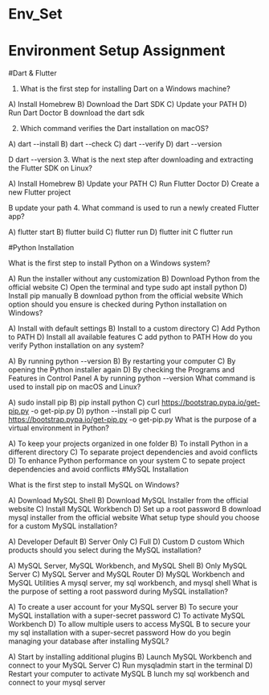 # Env_Set

# Environment Setup Assignment

#Dart & Flutter

1. What is the first step for installing Dart on a Windows machine?

A) Install Homebrew
B) Download the Dart SDK
C) Update your PATH
D) Run Dart Doctor
 B download the dart sdk

2. Which command verifies the Dart installation on macOS?

A) dart --install
B) dart --check
C) dart --verify
D) dart --version

D dart --version
3. What is the next step after downloading and extracting the Flutter SDK on Linux?

A) Install Homebrew
B) Update your PATH
C) Run Flutter Doctor
D) Create a new Flutter project

B update your path
4. What command is used to run a newly created Flutter app?

A) flutter start
B) flutter build
C) flutter run
D) flutter init
C flutter run

#Python Installation

What is the first step to install Python on a Windows system?

A) Run the installer without any customization
B) Download Python from the official website
C) Open the terminal and type sudo apt install python
D) Install pip manually
B download python from the official website
Which option should you ensure is checked during Python installation on Windows?

A) Install with default settings
B) Install to a custom directory
C) Add Python to PATH
D) Install all available features
C add python to PATH
How do you verify Python installation on any system?

A) By running python --version
B) By restarting your computer
C) By opening the Python installer again
D) By checking the Programs and Features in Control Panel
A by running python --version
What command is used to install pip on macOS and Linux?

A) sudo install pip
B) pip install python
C) curl https://bootstrap.pypa.io/get-pip.py -o get-pip.py
D) python --install pip
C curl https://bootstrap.pypa.io/get-pip.py -o get-pip.py
What is the purpose of a virtual environment in Python?

A) To keep your projects organized in one folder
B) To install Python in a different directory
C) To separate project dependencies and avoid conflicts
D) To enhance Python performance on your system
C to sepate project dependencies and avoid conflicts
#MySQL Installation

What is the first step to install MySQL on Windows?

A) Download MySQL Shell
B) Download MySQL Installer from the official website
C) Install MySQL Workbench
D) Set up a root password
B download mysql installer from the official website
What setup type should you choose for a custom MySQL installation?

A) Developer Default
B) Server Only
C) Full
D) Custom
D custom
Which products should you select during the MySQL installation?

A) MySQL Server, MySQL Workbench, and MySQL Shell
B) Only MySQL Server
C) MySQL Server and MySQL Router
D) MySQL Workbench and MySQL Utilities
A mysql server, my sql workbench, and mysql shell
What is the purpose of setting a root password during MySQL installation?

A) To create a user account for your MySQL server
B) To secure your MySQL installation with a super-secret password
C) To activate MySQL Workbench
D) To allow multiple users to access MySQL 
B to secure your my sql installation with a super-secret password
How do you begin managing your database after installing MySQL?

A) Start by installing additional plugins
B) Launch MySQL Workbench and connect to your MySQL Server
C) Run mysqladmin start in the terminal
D) Restart your computer to activate MySQL
B lunch my sql workbench and connect to your mysql server
